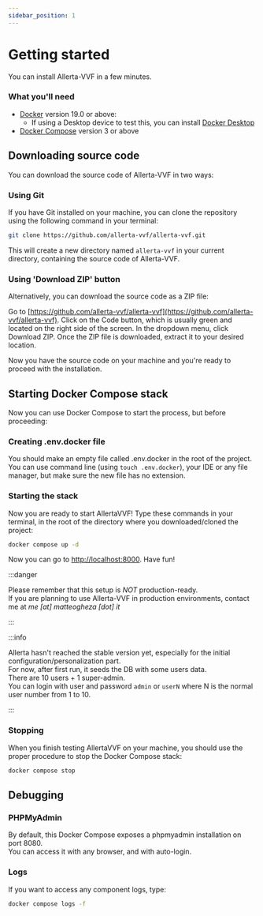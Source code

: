 ```yaml
---
sidebar_position: 1
---
```


# Getting started

You can install Allerta-VVF in a few minutes.

### What you'll need

- [Docker](https://www.docker.com/get-started/) version 19.0 or above:
  - If using a Desktop device to test this, you can install [Docker Desktop](https://www.docker.com/products/docker-desktop/)
- [Docker Compose](https://docs.docker.com/compose/install/) version 3 or above

## Downloading source code

You can download the source code of Allerta-VVF in two ways:

### Using Git

If you have Git installed on your machine, you can clone the repository using the following command in your terminal:

```bash
git clone https://github.com/allerta-vvf/allerta-vvf.git
```

This will create a new directory named `allerta-vvf` in your current directory, containing the source code of Allerta-VVF.

### Using 'Download ZIP' button
Alternatively, you can download the source code as a ZIP file:

Go to [https://github.com/allerta-vvf/allerta-vvf](https://github.com/allerta-vvf/allerta-vvf).
Click on the Code button, which is usually green and located on the right side of the screen.
In the dropdown menu, click Download ZIP.
Once the ZIP file is downloaded, extract it to your desired location.

Now you have the source code on your machine and you're ready to proceed with the installation.

## Starting Docker Compose stack

Now you can use Docker Compose to start the process, but before proceeding:

### Creating .env.docker file
You should make an empty file called .env.docker in the root of the project.
You can use command line (using `touch .env.docker`), your IDE or any file manager,
but make sure the new file has no extension.

### Starting the stack
Now you are ready to start AllertaVVF!
Type these commands in your terminal, in the root of the directory where you downloaded/cloned the project:
```bash
docker compose up -d
```

Now you can go to [http://localhost:8000](http://localhost:8000). Have fun!

:::danger

Please remember that this setup is *NOT* production-ready.  
If you are planning to use Allerta-VVF in production environments, contact me at _me [at] matteogheza [dot] it_

:::

:::info

Allerta hasn't reached the stable version yet, especially for the initial configuration/personalization part.  
For now, after first run, it seeds the DB with some users data.  
There are 10 users + 1 super-admin.  
You can login with user and password `admin` or `userN` where N is the normal user number from 1 to 10.

:::

### Stopping
When you finish testing AllertaVVF on your machine, you should use the proper procedure to stop the Docker Compose stack:
```bash
docker compose stop
```

## Debugging

### PHPMyAdmin
By default, this Docker Compose exposes a phpmyadmin installation on port 8080.  
You can access it with any browser, and with auto-login.

### Logs
If you want to access any component logs, type:
```bash
docker compose logs -f
```
